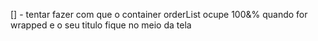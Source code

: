 [] - tentar fazer com que o container orderList ocupe 100&% quando for wrapped e o seu titulo fique no meio da tela
